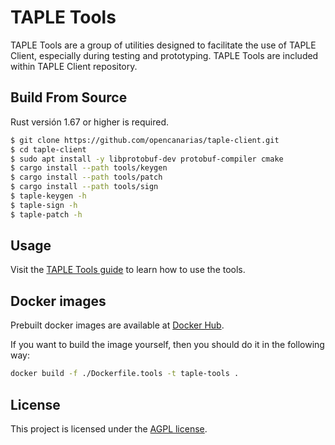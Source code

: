 # TAPLE Tools

TAPLE Tools are a group of utilities designed to facilitate the use of TAPLE Client, especially during testing and prototyping. TAPLE Tools are included within TAPLE Client repository. 

## Build From Source

Rust versión 1.67 or higher is required.

```bash
$ git clone https://github.com/opencanarias/taple-client.git
$ cd taple-client
$ sudo apt install -y libprotobuf-dev protobuf-compiler cmake
$ cargo install --path tools/keygen
$ cargo install --path tools/patch
$ cargo install --path tools/sign
$ taple-keygen -h
$ taple-sign -h
$ taple-patch -h
```

## Usage
Visit the [TAPLE Tools guide](https://www.taple.es/docs/learn/client-tools) to learn how to use the tools.

## Docker images
Prebuilt docker images are available at [Docker Hub](https://hub.docker.com/r/opencanarias/taple-tools).

If you want to build the image yourself, then you should do it in the following way:
```sh
docker build -f ./Dockerfile.tools -t taple-tools .
```

## License
This project is licensed under the [AGPL license](https://github.com/opencanarias/taple-core/blob/master/LICENSE).
